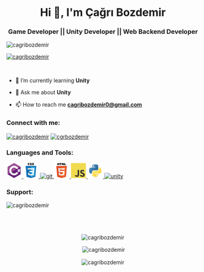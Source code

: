 <h1 align="center">Hi 👋, I'm Çağrı Bozdemir</h1>
<h3 align="center">Game Developer || Unity Developer || Web Backend Developer</h3>

<p align="left"> <img src="https://komarev.com/ghpvc/?username=cagribozdemir&label=Profile%20views&color=0e75b6&style=flat" alt="cagribozdemir" /> </p>

<p align="left"> <a href="https://github.com/ryo-ma/github-profile-trophy"><img src="https://github-profile-trophy.vercel.app/?username=cagribozdemir" alt="cagribozdemir" /></a> </p>

<p align="left"> <a href="https://twitter.com/" target="blank"><img src="https://img.shields.io/twitter/follow/?logo=twitter&style=for-the-badge" alt="" /></a> </p>

- 🌱 I’m currently learning **Unity**

- 💬 Ask me about **Unity**

- 📫 How to reach me **cagribozdemir0@gmail.com**

<h3 align="left">Connect with me:</h3>
<p align="left">
<a href="https://linkedin.com/in/cagribozdemir" target="blank"><img align="center" src="https://raw.githubusercontent.com/rahuldkjain/github-profile-readme-generator/master/src/images/icons/Social/linked-in-alt.svg" alt="cagribozdemir" height="30" width="40" /></a>
<a href="https://instagram.com/cgrbozdemir" target="blank"><img align="center" src="https://raw.githubusercontent.com/rahuldkjain/github-profile-readme-generator/master/src/images/icons/Social/instagram.svg" alt="cgrbozdemir" height="30" width="40" /></a>
</p>

<h3 align="left">Languages and Tools:</h3>
<p align="left"> <a href="https://www.w3schools.com/cs/" target="_blank" rel="noreferrer"> <img src="https://raw.githubusercontent.com/devicons/devicon/master/icons/csharp/csharp-original.svg" alt="csharp" width="40" height="40"/> </a> <a href="https://www.w3schools.com/css/" target="_blank" rel="noreferrer"> <img src="https://raw.githubusercontent.com/devicons/devicon/master/icons/css3/css3-original-wordmark.svg" alt="css3" width="40" height="40"/> </a> <a href="https://git-scm.com/" target="_blank" rel="noreferrer"> <img src="https://www.vectorlogo.zone/logos/git-scm/git-scm-icon.svg" alt="git" width="40" height="40"/> </a> <a href="https://www.w3.org/html/" target="_blank" rel="noreferrer"> <img src="https://raw.githubusercontent.com/devicons/devicon/master/icons/html5/html5-original-wordmark.svg" alt="html5" width="40" height="40"/> </a> <a href="https://developer.mozilla.org/en-US/docs/Web/JavaScript" target="_blank" rel="noreferrer"> <img src="https://raw.githubusercontent.com/devicons/devicon/master/icons/javascript/javascript-original.svg" alt="javascript" width="40" height="40"/> </a> <a href="https://www.python.org" target="_blank" rel="noreferrer"> <img src="https://raw.githubusercontent.com/devicons/devicon/master/icons/python/python-original.svg" alt="python" width="40" height="40"/> </a> <a href="https://unity.com/" target="_blank" rel="noreferrer"> <img src="https://www.vectorlogo.zone/logos/unity3d/unity3d-icon.svg" alt="unity" width="40" height="40"/> </a> </p>

<h3 align="left">Support:</h3>
<p><a href="https://www.buymeacoffee.com/cagribozdemir"> <img align="left" src="https://cdn.buymeacoffee.com/buttons/v2/default-yellow.png" height="50" width="210" alt="cagribozdemir" /></a></p><br></br><br></br>

<p align="center"><img align="center" src="https://github-readme-stats.vercel.app/api/top-langs?username=cagribozdemir&show_icons=true&locale=en&layout=compact" alt="cagribozdemir" /></p>

<p align="center">&nbsp;<img align="center" src="https://github-readme-stats.vercel.app/api?username=cagribozdemir&show_icons=true&locale=en" alt="cagribozdemir" /></p>

<p align="center"><img align="center" src="https://github-readme-streak-stats.herokuapp.com/?user=cagribozdemir&" alt="cagribozdemir" /></p>
